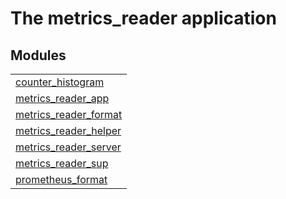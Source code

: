 

# The metrics_reader application #


## Modules ##


<table width="100%" border="0" summary="list of modules">
<tr><td><a href="counter_histogram.md" class="module">counter_histogram</a></td></tr>
<tr><td><a href="metrics_reader_app.md" class="module">metrics_reader_app</a></td></tr>
<tr><td><a href="metrics_reader_format.md" class="module">metrics_reader_format</a></td></tr>
<tr><td><a href="metrics_reader_helper.md" class="module">metrics_reader_helper</a></td></tr>
<tr><td><a href="metrics_reader_server.md" class="module">metrics_reader_server</a></td></tr>
<tr><td><a href="metrics_reader_sup.md" class="module">metrics_reader_sup</a></td></tr>
<tr><td><a href="prometheus_format.md" class="module">prometheus_format</a></td></tr></table>


